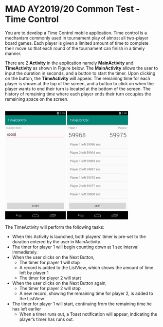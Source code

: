# MAD AY2019/20 Common Test - Time Control
You are to develop a Time Control mobile application. Time control is a mechanism commonly used in tournament play of almost all two-player board games. Each player is given a limited amount of time to complete their move so that each round of the tournament can finish in a timely manner.

There are 2 **Activity** in the application namely **MainActivity** and **TimeActivity** as shown in Figure below. The **MainActivity** allows the user to input the duration in seconds, and a button to start the timer. Upon clicking on the button, the **TimeActivity** will appear. The remaining time for each player is shown at the top of the screen, and a button to click on when the player wants to end their turn is located at the bottom of the screen. The history of remaining time where each player ends their turn occupies the remaining space on the screen.

<br/><img src="/images/1a.png" width="200"/> <img src="/images/1b.png" width="200"/>

The TimeActivity will perform the following tasks:
- When this Activity is launched, both players’ timer is pre-set to the duration entered by the user in MainActivity. 
- The timer for player 1 will begin counting down at 1 sec interval immediately. 
- When the user clicks on the Next Button, 
  - The timer for player 1 will stop
  - A record is added to the ListView, which shows the amount of time left by player 1
  - The timer for player 2 will start
- When the user clicks on the Next Button again,
  - The timer for player 2 will stop
  - A new record, showing the remaining time for player 2, is added to the ListView
- The timer for player 1 will start, continuing from the remaining time he has left earlier
  - When a timer runs out, a Toast notification will appear, indicating the player’s timer has runs out.

